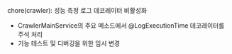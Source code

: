 chore(crawler): 성능 측정 로그 데코레이터 비활성화

- CrawlerMainService의 주요 메소드에서 @LogExecutionTime 데코레이터를 주석 처리
- 기능 테스트 및 디버깅을 위한 임시 변경

